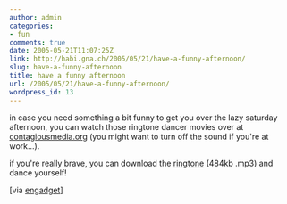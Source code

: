 ```yaml
---
author: admin
categories:
- fun
comments: true
date: 2005-05-21T11:07:25Z
link: http://habi.gna.ch/2005/05/21/have-a-funny-afternoon/
slug: have-a-funny-afternoon
title: have a funny afternoon
url: /2005/05/21/have-a-funny-afternoon/
wordpress_id: 13
---
```


in case you need something a bit funny to get you over the lazy saturday afternoon, you can watch those ringtone dancer movies over at [contagiousmedia.org](http://ringtonedancer.contagiousmedia.org/) (you might want to turn off the sound if you're at work...).
  
if you're really brave, you can download the [ringtone](http://ringtonedancer.contagiousmedia.org/ringtone.mp3) (484kb .mp3) and dance yourself!



[via [engadget](http://www.engadget.com/entry/1234000897044122/)]

